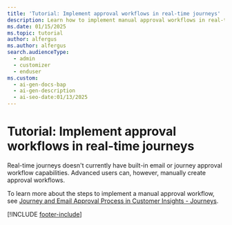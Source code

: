 ```yaml
---
title: 'Tutorial: Implement approval workflows in real-time journeys'
description: Learn how to implement manual approval workflows in real-time journeys for Dynamics 365 Customer Insights - Journeys.
ms.date: 01/15/2025
ms.topic: tutorial
author: alfergus
ms.author: alfergus
search.audienceType:
  - admin
  - customizer
  - enduser
ms.custom:
  - ai-gen-docs-bap
  - ai-gen-description
  - ai-seo-date:01/13/2025
---
```


# Tutorial: Implement approval workflows in real-time journeys

Real-time journeys doesn't currently have built-in email or journey approval workflow capabilities. Advanced users can, however, manually create approval workflows.

To learn more about the steps to implement a manual approval workflow, see [Journey and Email Approval Process in Customer Insights - Journeys](https://community.dynamics.com/blogs/post/?postid=e2f9169d-eef7-ee11-a73d-000d3ae2664e).

[!INCLUDE [footer-include](./includes/footer-banner.md)]
